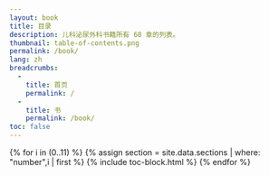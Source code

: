 ```yaml
---
layout: book
title: 目录
description: 儿科泌尿外科书籍所有 68 章的列表。
thumbnail: table-of-contents.png
permalink: /book/
lang: zh
breadcrumbs:
  - 
    title: 首页
    permalink: /
  - 
    title: 书
    permalink: /book/
toc: false
---
```


<div id="toc" markdown="1">

{% for i in (0..11) %}
  {% assign section = site.data.sections | where: "number",i | first %}
  {% include toc-block.html %}
{% endfor %}

</div>